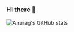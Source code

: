### Hi there 👋

![Anurag's GitHub stats](https://github-readme-stats.vercel.app/api?username=aeon20071&show_icons=true&title_color=0F4475&text_color=ADADAD&bg_color=EFF0F4&icon_color=4D8FF5&hide_border=true&locale=cn)

<!--
**aeon20071/aeon20071** is a ✨ _special_ ✨ repository because its `README.md` (this file) appears on your GitHub profile.

Here are some ideas to get you started:

- 🔭 I’m currently working on ...
- 🌱 I’m currently learning ...
- 👯 I’m looking to collaborate on ...
- 🤔 I’m looking for help with ...
- 💬 Ask me about ...
- 📫 How to reach me: ...
- 😄 Pronouns: ...
- ⚡ Fun fact: ...
-->
